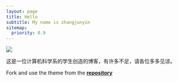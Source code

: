 ```yaml
---
layout: page
title: Hello
subtitle: My name is zhangjunyin
sitemap:
  priority: 0.9
---
```


<img src="{{ '/assets/img/pudhina.jpg' | prepend: site.baseurl }}" id="about-img">

<div id="describe-text">
	<p>这是一位计算机科学系的学生创造的博客，有许多不足，请各位多多见谅。</p>
	<p>Fork and use the theme from the <strong> <a href="https://github.com/knhash/Pudhina"> repository</a> </strong></p>
</div>